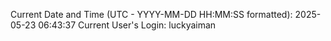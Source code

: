 Current Date and Time (UTC - YYYY-MM-DD HH:MM:SS formatted): 2025-05-23 06:43:37
Current User's Login: luckyaiman
